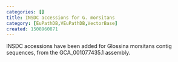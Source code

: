 ```yaml
---
categories: []
title: INSDC accessions for G. morsitans
category: [EuPathDB,VEuPathDB,VectorBase]
created: 1508960871
---
```

INSDC accessions have been added for Glossina morsitans contig sequences, from the GCA_001077435.1 assembly.
